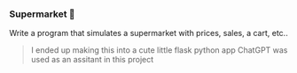 ### Supermarket :speech_balloon:

Write a program that simulates a supermarket with prices, sales, a cart, etc.. 

> I ended up making this into a cute little flask python app
> ChatGPT was used as an assitant in this project